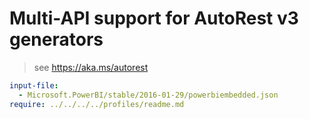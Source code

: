 # Multi-API support for AutoRest v3 generators

> see https://aka.ms/autorest

``` yaml $(enable-multi-api)
input-file:
  - Microsoft.PowerBI/stable/2016-01-29/powerbiembedded.json
require: ../../../../profiles/readme.md
```
